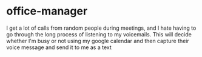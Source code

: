# office-manager
I get a lot of calls from random people during meetings, and I hate having to go through the long process of listening to my voicemails. This will decide whether I'm busy or not using my google calendar and then capture their voice message and send it to me as a text
